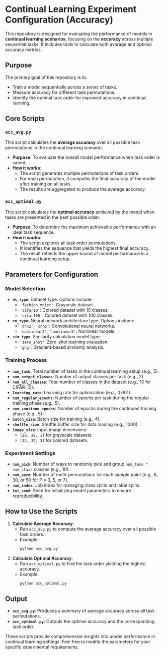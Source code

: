 # Continual Learning Experiment Configuration (Accuracy)

This repository is designed for evaluating the performance of models in **continual learning scenarios**, focusing on the **accuracy** across multiple sequential tasks. It includes tools to calculate both average and optimal accuracy metrics.

## Purpose
The primary goal of this repository is to:
- Train a model sequentially across a series of tasks.
- Measure accuracy for different task permutations.
- Identify the optimal task order for improved accuracy in continual learning.

## Core Scripts
### `acc_avg.py`
This script calculates the **average accuracy** over all possible task permutations in the continual learning scenario. 
- **Purpose**: To evaluate the overall model performance when task order is varied.
- **How it works**: 
  - The script generates multiple permutations of task orders.
  - For each permutation, it computes the final accuracy of the model after training on all tasks.
  - The results are aggregated to produce the average accuracy.

### `acc_optimal.py`
This script calculates the **optimal accuracy** achieved by the model when tasks are presented in the best possible order.
- **Purpose**: To determine the maximum achievable performance with an ideal task sequence.
- **How it works**:
  - The script explores all task order permutations.
  - It identifies the sequence that yields the highest final accuracy.
  - The result reflects the upper bound of model performance in a continual learning setup.

## Parameters for Configuration
### Model Selection
- **`ds_type`**: Dataset type. Options include:
  - `'fashion_mnist'`: Grayscale dataset.
  - `'cifar10'`: Colored dataset with 10 classes.
  - `'cifar100'`: Colored dataset with 100 classes.
- **`nn_type`**: Neural network architecture type. Options include:
  - `'cnn2'`, `'cnn5'`: Convolutional neural networks.
  - `'nonlinear2'`, `'nonlinear5'`: Nonlinear models.
- **`sim_type`**: Similarity calculation model type:
  - `'zero_shot'`: Zero-shot learning evaluation.
  - `'ghg'`: Gradient-based similarity analysis.

### Training Process
- **`num_task`**: Total number of tasks in the continual learning setup (e.g., 5).
- **`num_output_classes`**: Number of output classes per task (e.g., 2).
- **`num_all_classes`**: Total number of classes in the dataset (e.g., 10 for CIFAR-10).
- **`learning_rate`**: Learning rate for optimization (e.g., 0.001).
- **`num_regular_epochs`**: Number of epochs per task during the regular training phase (e.g., 5).
- **`num_continue_epochs`**: Number of epochs during the continued training phase (e.g., 5).
- **`batch_size`**: Batch size for training (e.g., 4).
- **`shuffle_size`**: Shuffle buffer size for data loading (e.g., 1000).
- **`image_size`**: Input image dimensions:
  - `[28, 28, 1]` for grayscale datasets.
  - `[32, 32, 3]` for colored datasets.

### Experiment Settings
- **`num_pick`**: Number of ways to randomly pick and group `num_task * num_class` classes (e.g., 10).
- **`num_perm`**: Number of multi-permutations for each sample point (e.g., 6, 30, or 50 for P = 3, 5, or 7).
- **`num_index`**: Job index for managing class splits and label splits.
- **`ini_seed`**: Seed for initializing model parameters to ensure reproducibility.

## How to Use the Scripts
1. **Calculate Average Accuracy**:
   - Run `acc_avg.py` to compute the average accuracy over all possible task orders.
   - Example:
     ```bash
     python acc_avg.py
     ```
2. **Calculate Optimal Accuracy**:
   - Run `acc_optimal.py` to find the task order yielding the highest accuracy.
   - Example:
     ```bash
     python acc_optimal.py
     ```

## Output
- **`acc_avg.py`**: Produces a summary of average accuracy across all task permutations.
- **`acc_optimal.py`**: Outputs the optimal accuracy and the corresponding task order.

These scripts provide comprehensive insights into model performance in continual learning settings. Feel free to modify the parameters for your specific experimental requirements.
